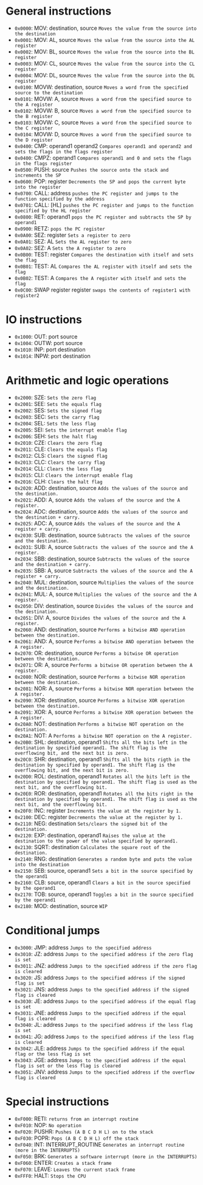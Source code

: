 # General instructions

- `0x0000`: MOV:  destination, source       `Moves the value from the source into the destination`
- `0x0001`: MOV:  AL, source                `Moves the value from the source into the AL register`
- `0x0002`: MOV:  BL, source                `Moves the value from the source into the BL register`
- `0x0003`: MOV:  CL, source                `Moves the value from the source into the CL register`
- `0x0004`: MOV:  DL, source                `Moves the value from the source into the DL register`
- `0x0100`: MOVW: destination, source       `Moves a word from the specified source to the destination`
- `0x0101`: MOVW: A, source                 `Moves a word from the specified source to the A register`
- `0x0102`: MOVW: B, source                 `Moves a word from the specified source to the B register`
- `0x0103`: MOVW: C, source                 `Moves a word from the specified source to the C register`
- `0x0104`: MOVW: D, source                 `Moves a word from the specified source to the D register`
- `0x0400`: CMP:  operand1 operand2         `Compares operand1 and operand2 and sets the flags in the flags register`
- `0x0400`: CMPZ: operand1                  `Compares operand1 and 0 and sets the flags in the flags register`
- `0x0500`: PUSH: source                    `Pushes the source onto the stack and increments the SP`
- `0x0600`: POP:  register                  `Decrements the SP and pops the current byte into the register`
- `0x0700`: CALL: address                   `pushes the PC register and jumps to the function specified by the address`
- `0x0701`: CALL: [HL]                      `pushes the PC register and jumps to the function specified by the HL register`
- `0x0800`: RET:  operand1                  `pops the PC register and subtracts the SP by operand1`
- `0x0900`: RETZ:                           `pops the PC register`
- `0x0A00`: SEZ:  register                  `Sets a register to zero`
- `0x0A01`: SEZ:  AL                        `Sets the AL register to zero`
- `0x0A02`: SEZ:  A                         `Sets the A register to zero`
- `0x0B00`: TEST: register                  `Compares the destination with itself and sets the flag`
- `0x0B01`: TEST: AL                        `Compares the AL register with itself and sets the flag`
- `0x0B02`: TEST: A                         `Compares the A register with itself and sets the flag`
- `0x0C00`: SWAP register register          `swaps the contents of register1 with register2`

# IO instructions

- `0x1000`: OUT:  port source
- `0x1004`: OUTW: port source
- `0x1010`: INP:  port destination
- `0x1014`: INPW: port destination

# Arithmetic and logic operations

- `0x2000`: SZE:                            `Sets the zero flag`
- `0x2001`: SEE:                            `Sets the equals flag`
- `0x2002`: SES:                            `Sets the signed flag`
- `0x2003`: SEC:                            `Sets the carry flag`
- `0x2004`: SEL:                            `Sets the less flag`
- `0x2005`: SEI:                            `Sets the interrupt enable flag`
- `0x2006`: SEH:                            `Sets the halt flag`
- `0x2010`: CZE:                            `Clears the zero flag`
- `0x2011`: CLE:                            `Clears the equals flag`
- `0x2012`: CLS:                            `Clears the signed flag`
- `0x2013`: CLC:                            `Clears the carry flag`
- `0x2014`: CLL:                            `Clears the less flag`
- `0x2015`: CLI:                            `Clears the interrupt enable flag`
- `0x2016`: CLH:                            `Clears the halt flag`
- `0x2020`: ADD:    destination, source     `Adds the values of the source and the destination.`
- `0x2021`: ADD:    A, source               `Adds the values of the source and the A register.`
- `0x2024`: ADC:    destination, source     `Adds the values of the source and the destination + carry.`
- `0x2025`: ADC:    A, source               `Adds the values of the source and the A register + carry.`
- `0x2030`: SUB:    destination, source     `Subtracts the values of the source and the destination.`
- `0x2031`: SUB:    A, source               `Subtracts the values of the source and the A register.`
- `0x2034`: SBB:    destination, source     `Subtracts the values of the source and the destination + carry.`
- `0x2035`: SBB:    A, source               `Subtracts the values of the source and the A register + carry.`
- `0x2040`: MUL:    destination, source     `Multiplies the values of the source and the destination.`
- `0x2041`: MUL:    A, source               `Multiplies the values of the source and the A register.`
- `0x2050`: DIV:    destination, source     `Divides the values of the source and the destination.`
- `0x2051`: DIV:    A, source               `Divides the values of the source and the A register.`
- `0x2060`: AND:    destination, source     `Performs a bitwise AND operation between the destination.`
- `0x2061`: AND:    A, source               `Performs a bitwise AND operation between the A register.`
- `0x2070`: OR:     destination, source     `Performs a bitwise OR operation between the destination.`
- `0x2071`: OR:     A, source               `Performs a bitwise OR operation between the A register.`
- `0x2080`: NOR:    destination, source     `Performs a bitwise NOR operation between the destination.`
- `0x2081`: NOR:    A, source               `Performs a bitwise NOR operation between the A register.`
- `0x2090`: XOR:    destination, source     `Performs a bitwise XOR operation between the destination.`
- `0x2091`: XOR:    A, source               `Performs a bitwise XOR operation between the A register.`
- `0x20A0`: NOT:    destination             `Performs a bitwise NOT operation on the destination.`
- `0x20A1`: NOT:    A                       `Performs a bitwise NOT operation on the A register.`
- `0x20B0`: SHL:    destination, operand1   `Shifts all the bits left in the destination by specified operand1. The shift flag is the overflowing bit, and the next bit is zero.`
- `0x20C0`: SHR:    destination, operand1   `Shifts all the bits rigth in the destination by specified by operand1. The shift flag is the overflowing bit, and the next bit is zero.`
- `0x20D0`: ROL:    destination, operand1   `Rotates all the bits left in the destination by specified by operand1. The shift flag is used as the next bit, and the overflowing bit.`
- `0x20E0`: ROR:    destination, operand1   `Rotates all the bits right in the destination by specified by operand1. The shift flag is used as the next bit, and the overflowing bit.`
- `0x20F0`: INC:    register                `Increments the value at the register by 1.`
- `0x2100`: DEC:    register                `Decrements the value at the register by 1.`
- `0x2110`: NEG:    destination             `Sets/clears the signed bit of the destination.`
- `0x2120`: EXP:    destination, operand1   `Raises the value at the destination to the power of the value specified by operand1.`
- `0x2130`: SQRT:   destination             `Calculates the square root of the destination.`
- `0x2140`: RNG:    destination             `Generates a random byte and puts the value into the destination`
- `0x2150`: SEB:    source, operand1        `Sets a bit in the source specified by the operand1`
- `0x2160`: CLB:    source, operand1        `Clears a bit in the source specified by the operand1`
- `0x2170`: TOB:    source, operand1        `Toggles a bit in the source specified by the operand1`
- `0x2180`: MOD:    destination, source     `WIP`

# Conditional jumps

- `0x3000`: JMP:    address                 `Jumps to the specified address`
- `0x3010`: JZ:     address                 `Jumps to the specified address if the zero flag is set`
- `0x3011`: JNZ:    address                 `Jumps to the specified address if the zero flag is cleared`
- `0x3020`: JS:     address                 `Jumps to the specified address if the signed flag is set`
- `0x3021`: JNS:    address                 `Jumps to the specified address if the signed flag is cleared`
- `0x3030`: JE:     address                 `Jumps to the specified address if the equal flag is set`
- `0x3031`: JNE:    address                 `Jumps to the specified address if the equal flag is cleared`
- `0x3040`: JL:     address                 `Jumps to the specified address if the less flag is set`
- `0x3041`: JG:     address                 `Jumps to the specified address if the less flag is cleared`
- `0x3042`: JLE:    address                 `Jumps to the specified address if the equal flag or the less flag is set`
- `0x3043`: JGE:    address                 `Jumps to the specified address if the equal flag is set or the less flag is cleared`
- `0x3051`: JNV:    address                 `Jumps to the specified address if the overflow flag is cleared`

# Special instructions

- `0xF000`: RETI:                           `returns from an interrupt routine`
- `0xF010`: NOP:                            `No operation`
- `0xF020`: PUSHR:                          `Pushes (A B C D H L) on to the stack`
- `0xF030`: POPR:                           `Pops (A B C D H L) off the stack`
- `0xF040`: INT:    INTERRUPT_ROUTINE       `Generates an interrupt routine (more in the INTERRUPTS)`
- `0xF050`: BRK:                            `Generates a software interrupt (more in the INTERRUPTS)`
- `0xF060`: ENTER:                          `Creates a stack frame`
- `0xF070`: LEAVE:                          `Leaves the current stack frame`
- `0xFFF0`: HALT:                           `Stops the CPU`
